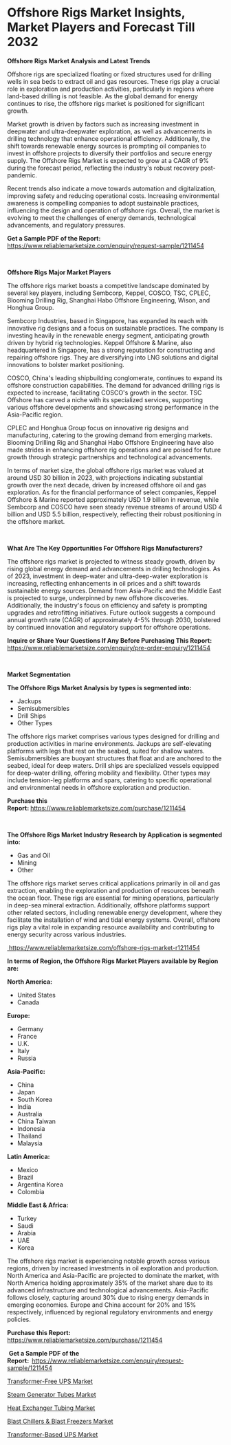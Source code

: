 <p><h1>Offshore Rigs Market Insights, Market Players and Forecast Till 2032</h1></p><p><strong>Offshore Rigs Market Analysis and Latest Trends</strong></p>
<p><p>Offshore rigs are specialized floating or fixed structures used for drilling wells in sea beds to extract oil and gas resources. These rigs play a crucial role in exploration and production activities, particularly in regions where land-based drilling is not feasible. As the global demand for energy continues to rise, the offshore rigs market is positioned for significant growth.</p><p>Market growth is driven by factors such as increasing investment in deepwater and ultra-deepwater exploration, as well as advancements in drilling technology that enhance operational efficiency. Additionally, the shift towards renewable energy sources is prompting oil companies to invest in offshore projects to diversify their portfolios and secure energy supply. The Offshore Rigs Market is expected to grow at a CAGR of 9% during the forecast period, reflecting the industry's robust recovery post-pandemic.</p><p>Recent trends also indicate a move towards automation and digitalization, improving safety and reducing operational costs. Increasing environmental awareness is compelling companies to adopt sustainable practices, influencing the design and operation of offshore rigs. Overall, the market is evolving to meet the challenges of energy demands, technological advancements, and regulatory pressures.</p></p>
<p><strong>Get a Sample PDF of the Report:&nbsp;</strong> <a href="https://www.reliablemarketsize.com/enquiry/request-sample/1211454?utm_campaign=1143&utm_medium=2&utm_source=Github&utm_content=ia&utm_term=24032025&utm_id=offshore-rigs">https://www.reliablemarketsize.com/enquiry/request-sample/1211454</a></p>
<p>&nbsp;</p>
<p><strong>Offshore Rigs Major Market Players</strong></p>
<p><p>The offshore rigs market boasts a competitive landscape dominated by several key players, including Sembcorp, Keppel, COSCO, TSC, CPLEC, Blooming Drilling Rig, Shanghai Habo Offshore Engineering, Wison, and Honghua Group. </p><p>Sembcorp Industries, based in Singapore, has expanded its reach with innovative rig designs and a focus on sustainable practices. The company is investing heavily in the renewable energy segment, anticipating growth driven by hybrid rig technologies. Keppel Offshore & Marine, also headquartered in Singapore, has a strong reputation for constructing and repairing offshore rigs. They are diversifying into LNG solutions and digital innovations to bolster market positioning.</p><p>COSCO, China's leading shipbuilding conglomerate, continues to expand its offshore construction capabilities. The demand for advanced drilling rigs is expected to increase, facilitating COSCO's growth in the sector. TSC Offshore has carved a niche with its specialized services, supporting various offshore developments and showcasing strong performance in the Asia-Pacific region.</p><p>CPLEC and Honghua Group focus on innovative rig designs and manufacturing, catering to the growing demand from emerging markets. Blooming Drilling Rig and Shanghai Habo Offshore Engineering have also made strides in enhancing offshore rig operations and are poised for future growth through strategic partnerships and technological advancements.</p><p>In terms of market size, the global offshore rigs market was valued at around USD 30 billion in 2023, with projections indicating substantial growth over the next decade, driven by increased offshore oil and gas exploration. As for the financial performance of select companies, Keppel Offshore & Marine reported approximately USD 1.9 billion in revenue, while Sembcorp and COSCO have seen steady revenue streams of around USD 4 billion and USD 5.5 billion, respectively, reflecting their robust positioning in the offshore market.</p></p>
<p>&nbsp;</p>
<p><strong>What Are The Key Opportunities For Offshore Rigs Manufacturers?</strong></p>
<p><p>The offshore rigs market is projected to witness steady growth, driven by rising global energy demand and advancements in drilling technologies. As of 2023, investment in deep-water and ultra-deep-water exploration is increasing, reflecting enhancements in oil prices and a shift towards sustainable energy sources. Demand from Asia-Pacific and the Middle East is projected to surge, underpinned by new offshore discoveries. Additionally, the industry's focus on efficiency and safety is prompting upgrades and retrofitting initiatives. Future outlook suggests a compound annual growth rate (CAGR) of approximately 4-5% through 2030, bolstered by continued innovation and regulatory support for offshore operations.</p></p>
<p><strong>Inquire or Share Your Questions If Any Before Purchasing This Report:</strong> <a href="https://www.reliablemarketsize.com/enquiry/pre-order-enquiry/1211454?utm_campaign=1143&utm_medium=2&utm_source=Github&utm_content=ia&utm_term=24032025&utm_id=offshore-rigs">https://www.reliablemarketsize.com/enquiry/pre-order-enquiry/1211454</a></p>
<p>&nbsp;</p>
<p><strong>Market Segmentation</strong></p>
<p><strong>The Offshore Rigs Market Analysis by types is segmented into:</strong></p>
<p><ul><li>Jackups</li><li>Semisubmersibles</li><li>Drill Ships</li><li>Other Types</li></ul></p>
<p><p>The offshore rigs market comprises various types designed for drilling and production activities in marine environments. Jackups are self-elevating platforms with legs that rest on the seabed, suited for shallow waters. Semisubmersibles are buoyant structures that float and are anchored to the seabed, ideal for deep waters. Drill ships are specialized vessels equipped for deep-water drilling, offering mobility and flexibility. Other types may include tension-leg platforms and spars, catering to specific operational and environmental needs in offshore exploration and production.</p></p>
<p><strong>Purchase this Report:&nbsp;</strong><a href="https://www.reliablemarketsize.com/purchase/1211454?utm_campaign=1143&utm_medium=2&utm_source=Github&utm_content=ia&utm_term=24032025&utm_id=offshore-rigs">https://www.reliablemarketsize.com/purchase/1211454</a></p>
<p>&nbsp;</p>
<p><strong>The Offshore Rigs Market Industry Research by Application is segmented into:</strong></p>
<p><ul><li>Gas and Oil</li><li>Mining</li><li>Other</li></ul></p>
<p><p>The offshore rigs market serves critical applications primarily in oil and gas extraction, enabling the exploration and production of resources beneath the ocean floor. These rigs are essential for mining operations, particularly in deep-sea mineral extraction. Additionally, offshore platforms support other related sectors, including renewable energy development, where they facilitate the installation of wind and tidal energy systems. Overall, offshore rigs play a vital role in expanding resource availability and contributing to energy security across various industries.</p></p>
<p><a href="https://www.reliablemarketsize.com/offshore-rigs-market-r1211454?utm_campaign=1143&utm_medium=2&utm_source=Github&utm_content=ia&utm_term=24032025&utm_id=offshore-rigs">&nbsp;https://www.reliablemarketsize.com/offshore-rigs-market-r1211454</a></p>
<p><strong>In terms of Region, the Offshore Rigs Market Players available by Region are:</strong></p>
<p>
    <p> <strong> North America: </strong>
        <ul>
            <li>United States</li>
            <li>Canada</li>
        </ul>
        </p> 
    <p> <strong> Europe: </strong>
        <ul>
            <li>Germany</li>
            <li>France</li>
            <li>U.K.</li>
            <li>Italy</li>
            <li>Russia</li>
        </ul>
        </p> 
    <p> <strong> Asia-Pacific: </strong>
        <ul>
            <li>China</li>
            <li>Japan</li>
            <li>South Korea</li>
            <li>India</li>
            <li>Australia</li>
            <li>China Taiwan</li>
            <li>Indonesia</li>
            <li>Thailand</li>
            <li>Malaysia</li>
        </ul>
        </p> 
    <p> <strong> Latin America: </strong>
        <ul>
            <li>Mexico</li>
            <li>Brazil</li>
            <li>Argentina Korea</li>
            <li>Colombia</li>
        </ul>
        </p> 
    <p> <strong> Middle East & Africa: </strong>
        <ul>
            <li>Turkey</li>
            <li>Saudi</li>
            <li>Arabia</li>
            <li>UAE</li>
            <li>Korea</li>
        </ul>
    </p>
    </p>
<p><p>The offshore rigs market is experiencing notable growth across various regions, driven by increased investments in oil exploration and production. North America and Asia-Pacific are projected to dominate the market, with North America holding approximately 35% of the market share due to its advanced infrastructure and technological advancements. Asia-Pacific follows closely, capturing around 30% due to rising energy demands in emerging economies. Europe and China account for 20% and 15% respectively, influenced by regional regulatory environments and energy policies.</p></p>
<p><strong>Purchase this Report: </strong><a href="https://www.reliablemarketsize.com/purchase/1211454?utm_campaign=1143&utm_medium=2&utm_source=Github&utm_content=ia&utm_term=24032025&utm_id=offshore-rigs">https://www.reliablemarketsize.com/purchase/1211454</a></p>
<p>&nbsp;<strong>Get a Sample PDF of the Report:&nbsp;&nbsp;</strong><a href="https://www.reliablemarketsize.com/enquiry/request-sample/1211454?utm_campaign=1143&utm_medium=2&utm_source=Github&utm_content=ia&utm_term=24032025&utm_id=offshore-rigs">https://www.reliablemarketsize.com/enquiry/request-sample/1211454</a></p>
<p><strong></strong></p>
<p><p><a href="https://github.com/raaschadonle/Market-Research-Report-List-1/blob/main/transformer-free-ups-market.md?utm_campaign=1143&utm_medium=2&utm_source=Github&utm_content=ia&utm_term=24032025&utm_id=offshore-rigs">Transformer-Free UPS Market</a></p><p><a href="https://github.com/danzopachllq/Market-Research-Report-List-1/blob/main/steam-generator-tubes-market.md?utm_campaign=1143&utm_medium=2&utm_source=Github&utm_content=ia&utm_term=24032025&utm_id=offshore-rigs">Steam Generator Tubes Market</a></p><p><a href="https://github.com/fendtdjunawo/Market-Research-Report-List-1/blob/main/heat-exchanger-tubing-market.md?utm_campaign=1143&utm_medium=2&utm_source=Github&utm_content=ia&utm_term=24032025&utm_id=offshore-rigs">Heat Exchanger Tubing Market</a></p><p><a href="https://github.com/kovasovitzzg/Market-Research-Report-List-1/blob/main/blast-chillers-blast-freezers-market.md?utm_campaign=1143&utm_medium=2&utm_source=Github&utm_content=ia&utm_term=24032025&utm_id=offshore-rigs">Blast Chillers & Blast Freezers Market</a></p><p><a href="https://github.com/palenjeppecd/Market-Research-Report-List-1/blob/main/transformer-based-ups-market.md?utm_campaign=1143&utm_medium=2&utm_source=Github&utm_content=ia&utm_term=24032025&utm_id=offshore-rigs">Transformer-Based UPS Market</a></p></p>